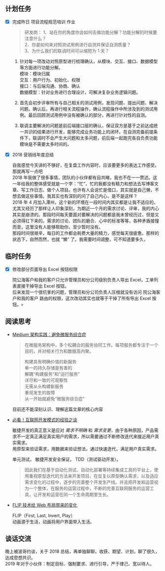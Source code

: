 ## 计划任务

- [x] 完成昨日 项目流程规范培训 作业

  > 研发岗： 1、站在你的角度你会如何去做功能分解？功能分解的时候要注意什么？  
  > 2、你是如何来对照测试用例进行自测并保证自测质量？  
  > 3、为什么我们的联调时间可以缩短为 1 天？

  1. 针对每一项改动对照原型进行梳理确认，从模块、交互、接口、数据模型等方面进行功能分解。  
     模块：模块归属  
     交互：用户行为、初始化、权限  
     接口：与后端沟通、协商、确认  
     数据模型：针对业务进行合理设计，可解决复杂业务逻辑问题。

  2. 首先会初步评审所有与自己相关的测试用例，发现问题、提出问题、解决问题。确认后，再进行相关流程操作，确认流程操作中所涉及到的测试用例。最后回顾测试用例中没有被确认的部分，再进行针对性的自测。

  3. 联调主要解决的问题是前后端接口层的确认，保证双方是基于之前达成统一共识的结果进行开发，能够完成业务功能上的闭环。在自测完备前提条件下，联调时不会产生大问题和太多问题，前后端一起跑完各自负责功能模块是不需要太多时间的。

- [x] 2018 营销线年度总结

  自我感觉今天讲的不够好，在复盘工作内容时，应该要更多的表达工作感受。  
  那就再写一点吧  
  2018 年我做了很多事情，团队的小伙伴都有目共睹，我也不在一一赘述。这一年给我的整体感受就是一个字：“忙”，忙的我都没有精力和想法去写博客文章、写工作日志、做个人项目。也许有人会说忙是借口，其实就是自己懒，不想去做这些事情。我其实也有深刻的问了自己内心，是不是这样？  
  2018 年 4 月加入潭州，这个新的环境在一段时间内其实都是让我不适应的。尤其又经历了那样让人印象深刻，为期近一个月的需求讨论、评审，我的内心其实是崩溃的。那段时间每天要面对要解决的问题都是我未曾经历过，但是又必须得扛下来的。需求的讨论、团队的磨合、心中的标准等等，各种矛盾接憧而至，这里没有人能够帮助你，至少暂时没有。  
  那段时间很艰辛，每日的工作都会耗费大量的精力，感觉每天很疲惫。那样的状态下，自然而然，也就 “懒” 了。我需要时间调整，可不知道要多久，

## 临时任务

- [x] 修改部分页面导出 Excel 按钮权限

  院公海客户和我的客户只允许管理员和分公司级别负责人导出 Excel，工单列表直接干掉导出 Excel 按钮。  
  后来发现一个很坑爹的问题，管理员和分公司负责人压根就没有访问 院公海客户和我的客户 路由的权限，这次改动其实也就等于干掉了所有导出 Excel 按钮。💀

## 阅读思考

- [Medium 架构实践：避免微服务综合症](https://www.infoq.cn/article/fv8tgq0VBeoToVT*TKy8)

  > 在微服务架构中，多个松耦合的服务协同工作。每项服务都专注于一个目的，并对相关行为和数据高内聚。
  >
  > 构建具有明确价值的新服务  
  > 单一的持久存储是有害的  
  > 解耦“构建服务”和“运行服务”  
  > 详尽和一致的可观察性  
  > 无需从头构建新服务  
  > 重视发生的故障  
  > 从一开始就避免“微服务综合症”

  目前还不能深刻认识、理解这篇文章的核心内容

- [必看！互联网开发模式的经验之谈](https://segmentfault.com/a/1190000017846590)

  敏捷开发的真正意义是应对 _需求不明确_ 和 _需求变更_，由于各种原因，产品需求不一定真正满足真实用户的需求，所以需要通过不断修改迭代来接近用户真实需求。  
  用原型来验证需求，用数据来验证想法，通过快速迭代，满足用户真实需求。

  单元测试， 敏捷开发安全保证， TDD（测试驱动开发）。

  > 因此我们在基于自动化测试、自动化部署等持续集成工具的平台上，使用重视原型迭代的方法来开发项目，在反复以原型确认需求，以及适应需求变化的过程中，逐步的完善整个开发生产线。并且把开发和运营视为一个整体，在服务的运营过程中，不断的完善互联网服务的运营工具，让开发和运营在同一个生命周期里生长。

- [FLIP 技术给 Web 布局带来的变化](https://www.w3cplus.com/javascript/animating-layouts-with-the-flip-technique.html)

  FLIP（First, Last, Invert, Play）  
  动画源于生活，动画将用户界面带入生活。

## 谈话交流

晚上被波哥约谈，关于 2018 总结，再单独聊聊。收获、期望、计划，聊了很久，达成思想共识。  
2019 年对于小伙伴：制定目标、强制要求、进行引导，严于律己、宽以待人。
